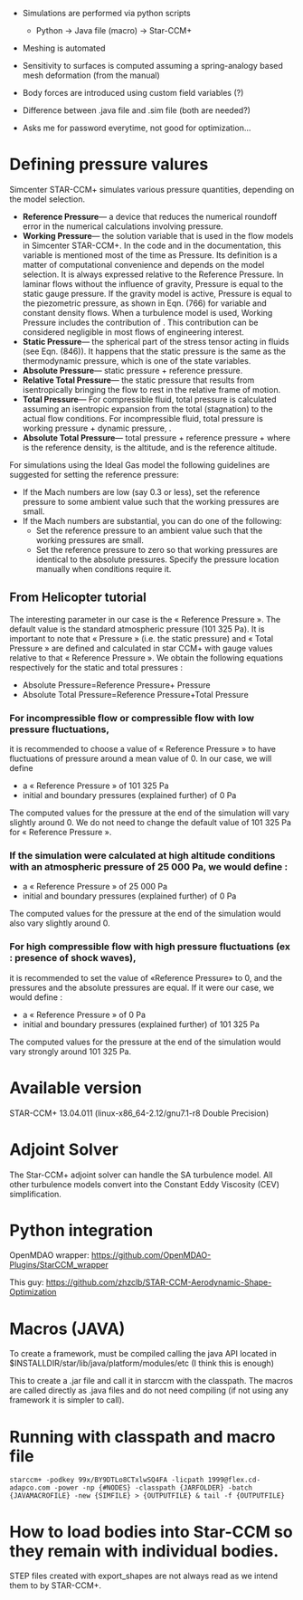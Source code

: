- Simulations are performed via python scripts
	- Python -> Java file (macro) -> Star-CCM+
- Meshing is automated
- Sensitivity to surfaces is computed assuming a spring-analogy based mesh deformation (from the manual)
- Body forces are introduced using custom field variables (?)

- Difference between .java file and .sim file (both are needed?)


- Asks me for password everytime, not good for optimization...



# Defining pressure valures
Simcenter STAR-CCM+ simulates various pressure quantities, depending on the model selection.
- **Reference Pressure**— a device that reduces the numerical roundoff error in the numerical calculations involving pressure.
- **Working Pressure**— the solution variable that is used in the flow models in Simcenter STAR-CCM+. In the code and in the documentation, this variable is mentioned most of the time as Pressure. Its definition is a matter of computational convenience and depends on the model selection. It is always expressed relative to the Reference Pressure.
In laminar flows without the influence of gravity, Pressure is equal to the static gauge pressure. If the gravity model is active, Pressure is equal to the piezometric pressure, as shown in Eqn. (766) for variable and constant density flows.
When a turbulence model is used, Working Pressure includes the contribution of . This contribution can be considered negligible in most flows of engineering interest.
- **Static Pressure**— the spherical part of the stress tensor acting in fluids (see Eqn. (846)). It happens that the static pressure is the same as the thermodynamic pressure, which is one of the state variables.
- **Absolute Pressure**— static pressure + reference pressure.
- **Relative Total Pressure**— the static pressure that results from isentropically bringing the flow to rest in the relative frame of motion.
- **Total Pressure**— For compressible fluid, total pressure is calculated assuming an isentropic expansion from the total (stagnation) to the actual flow conditions.
For incompressible fluid, total pressure is working pressure + dynamic pressure, .
- **Absolute Total Pressure**— total pressure + reference pressure + where is the reference density, is the altitude, and is the reference altitude.


For simulations using the Ideal Gas model the following guidelines are suggested for setting the reference pressure:
- If the Mach numbers are low (say 0.3 or less), set the reference pressure to some ambient value such that the working pressures are small.
- If the Mach numbers are substantial, you can do one of the following:
	- Set the reference pressure to an ambient value such that the working pressures are small.
	- Set the reference pressure to zero so that working pressures are identical to the absolute pressures.
Specify the pressure location manually when conditions require it.


## From Helicopter tutorial
The interesting parameter in our case is the « Reference Pressure ». The default value is the standard atmospheric pressure (101 325 Pa). It is important to note that « Pressure » (i.e. the static pressure) and « Total Pressure » are defined and calculated in star CCM+ with gauge values relative to that « Reference Pressure ». We obtain the following equations respectively for the static and total pressures :
- Absolute Pressure=Reference Pressure+ Pressure
- Absolute Total Pressure=Reference Pressure+Total Pressure

### For incompressible flow or compressible flow with low pressure fluctuations, 

it is recommended to choose a value of « Reference Pressure » to have fluctuations of pressure around a mean value of 0. In our case, we will define 
- a « Reference Pressure » of 101 325 Pa
- initial and boundary pressures (explained further) of 0 Pa

The computed values for the pressure at the end of the simulation will vary slightly around 0. We do not need to change the default value of 101 325 Pa for « Reference Pressure ». 

### If the simulation were calculated at high altitude conditions with an atmospheric pressure of 25 000 Pa, we would define :
- a « Reference Pressure » of 25 000 Pa
- initial and boundary pressures (explained further) of 0 Pa

The computed values for the pressure at the end of the simulation would also vary slightly around 0. 

### For high compressible flow with high pressure fluctuations (ex : presence of shock waves), 

it is recommended to set the value of «Reference Pressure» to 0, and the pressures and the absolute pressures are equal. If it were our case, we would define :
- a « Reference Pressure » of 0 Pa
- initial and boundary pressures (explained further) of 101 325 Pa

The computed values for the pressure at the end of the simulation would vary strongly around
101 325 Pa.


# Available version
STAR-CCM+ 13.04.011 (linux-x86_64-2.12/gnu7.1-r8 Double Precision)

# Adjoint Solver
The Star-CCM+ adjoint solver can handle the SA turbulence model. All other turbulence models convert into the Constant Eddy Viscosity (CEV) simplification.


# Python integration

OpenMDAO wrapper: https://github.com/OpenMDAO-Plugins/StarCCM_wrapper

This guy: https://github.com/zhzclb/STAR-CCM-Aerodynamic-Shape-Optimization

# Macros (JAVA)

To create a framework, must be compiled calling the java API located in $INSTALLDIR/star/lib/java/platform/modules/etc (I think this is enough)

This to create a .jar file and call it in starccm with the classpath. The macros are called directly as .java files and do not need compiling (if not using any framework it is simpler to call).


# Running with classpath and macro file

`starccm+ -podkey 99x/BY9DTLo8CTxlwSQ4FA -licpath 1999@flex.cd-adapco.com -power -np {#NODES} -classpath {JARFOLDER} -batch {JAVAMACROFILE} -new {SIMFILE} > {OUTPUTFILE} & tail -f {OUTPUTFILE}`


# How to load bodies into Star-CCM so they remain with individual bodies.

STEP files created with export_shapes are not always read as we intend them to by STAR-CCM+.
